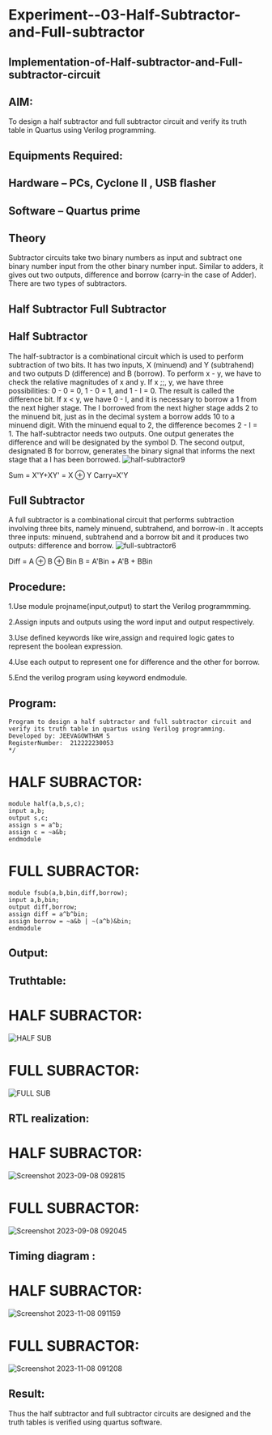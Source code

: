 # Experiment--03-Half-Subtractor-and-Full-subtractor
## Implementation-of-Half-subtractor-and-Full-subtractor-circuit
## AIM:
To design a half subtractor and full subtractor circuit and verify its truth table in Quartus using Verilog programming.

## Equipments Required:
## Hardware – PCs, Cyclone II , USB flasher
## Software – Quartus prime
## Theory
Subtractor circuits take two binary numbers as input and subtract one binary number input from the other binary number input. Similar to adders, it gives out two outputs, difference and borrow (carry-in the case of Adder). There are two types of subtractors.

## Half Subtractor Full Subtractor
## Half Subtractor
The half-subtractor is a combinational circuit which is used to perform subtraction of two bits. It has two inputs, X (minuend) and Y (subtrahend) and two outputs D (difference) and B (borrow). To perform x - y, we have to check the relative magnitudes of x and y. If x ;;, y, we have three possibilities: 0 - 0 = 0, 1 - 0 = 1, and 1 - I = 0. The result is called the difference bit. If x < y, we have 0 - I, and it is necessary to borrow a 1 from the next higher stage. The I borrowed from the next higher stage adds 2 to the minuend bit, just as in the decimal system a borrow adds 10 to a minuend digit. With the minuend equal to 2, the difference becomes 2 - I = 1. The half-subtractor needs two outputs. One output generates the difference and will be designated by the symbol D. The second output, designated B for borrow, generates the binary signal that informs the next stage that a I has been borrowed.
![half-subtractor9](https://user-images.githubusercontent.com/36288975/166112538-58c3bc7c-ee5d-4e6a-ac8d-8e8328efe27a.png)


Sum = X'Y+XY' = X ⊕ Y
Carry=X'Y

## Full Subtractor
A full subtractor is a combinational circuit that performs subtraction involving three bits, namely minuend, subtrahend, and borrow-in . It accepts three inputs: minuend, subtrahend and a borrow bit and it produces two outputs: difference and borrow. 
![full-subtractor6](https://user-images.githubusercontent.com/36288975/166112541-24c68359-3de8-4674-ae22-8272ffc385ed.png)


Diff = A ⊕ B ⊕ Bin B = A'Bin + A'B + BBin

## Procedure:
1.Use module projname(input,output) to start the Verilog programmming.

2.Assign inputs and outputs using the word input and output respectively.

3.Use defined keywords like wire,assign and required logic gates to represent the boolean expression.

4.Use each output to represent one for difference and the other for borrow.

5.End the verilog program using keyword endmodule.






## Program:
```/*
Program to design a half subtractor and full subtractor circuit and verify its truth table in quartus using Verilog programming.
Developed by: JEEVAGOWTHAM S
RegisterNumber:  212222230053
*/
```


# HALF SUBRACTOR:
```
module half(a,b,s,c);
input a,b;
output s,c;
assign s = a^b;
assign c = ~a&b;
endmodule

```
# FULL SUBRACTOR:
```
module fsub(a,b,bin,diff,borrow);
input a,b,bin;
output diff,borrow;
assign diff = a^b^bin;
assign borrow = ~a&b | ~(a^b)&bin;
endmodule
```
## Output:

## Truthtable:
# HALF SUBRACTOR:
![HALF SUB](https://github.com/JeevaGowtham-S/Experiment--03-Half-Subtractor-and-Full-subtractor/assets/118042624/54ee7e0e-4683-4a44-a0ed-464b4d1e6231)


# FULL SUBRACTOR:
![FULL SUB](https://github.com/JeevaGowtham-S/Experiment--03-Half-Subtractor-and-Full-subtractor/assets/118042624/87ff4c58-75a3-478a-82af-bdcc5c703d4f)




##  RTL realization:
# HALF SUBRACTOR:
![Screenshot 2023-09-08 092815](https://github.com/JeevaGowtham-S/Experiment--03-Half-Subtractor-and-Full-subtractor/assets/118042624/17827900-495b-4677-972c-2e2085779475)


# FULL SUBRACTOR:
![Screenshot 2023-09-08 092045](https://github.com/JeevaGowtham-S/Experiment--03-Half-Subtractor-and-Full-subtractor/assets/118042624/00593534-1458-44a7-bd2f-4e3498b1fbdc)


## Timing diagram :
#  HALF SUBRACTOR:
![Screenshot 2023-11-08 091159](https://github.com/JeevaGowtham-S/Experiment--03-Half-Subtractor-and-Full-subtractor/assets/118042624/dae26ad1-b966-4061-8a76-a11f36078147)

#  FULL SUBRACTOR:
![Screenshot 2023-11-08 091208](https://github.com/JeevaGowtham-S/Experiment--03-Half-Subtractor-and-Full-subtractor/assets/118042624/b32a0bcb-6af4-477f-9785-64e884606db8)

## Result:
Thus the half subtractor and full subtractor circuits are designed and the truth tables is verified using quartus software.
